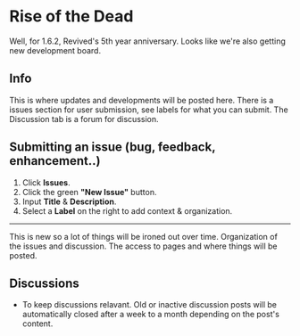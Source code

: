 # Rise of the Dead

Well, for 1.6.2, Revived's 5th year anniversary. Looks like we're also getting new development board.

## Info
This is where updates and developments will be posted here. There is a issues section for user submission, see labels for what you can submit. The Discussion tab is a forum for discussion.

## Submitting an issue (bug, feedback, enhancement..)
1. Click **Issues**.
2. Click the green **"New Issue"** button.
3. Input **Title** & **Description**.
4. Select a **Label** on the right to add context & organization.

---
This is new so a lot of things will be ironed out over time. Organization of the issues and discussion. The access to pages and where things will be posted.

## Discussions
- To keep discussions relavant. Old or inactive discussion posts will be automatically closed after a week to a month depending on the post's content.
